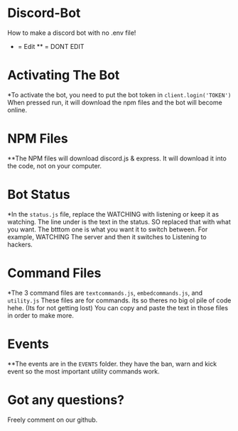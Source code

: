 # Discord-Bot

How to make a discord bot with no .env file!
* = Edit
** = DONT EDIT

# Activating The Bot

*To activate the bot, you need to put the bot token in `client.login('TOKEN')`
When pressed run, it will download the npm files and the bot will become online.

# NPM Files

**The NPM files will download discord.js & express. It will download it into the code, not on your computer.

# Bot Status

*In the `status.js` file, replace the WATCHING with listening or keep it as watching. The line under is the text in the status. SO replaced that with what you want. The btttom one is what you want it to switch between. For example, WATCHING The server and then it switches to Listening to hackers.

# Command Files

*The 3 command files are `textcommands.js`, `embedcommands.js`, and `utility.js`
These files are for commands. its so theres no big ol pile of code hehe. (Its for not getting lost) You can copy and paste the text in those files in order to make more.

# Events

**The events are in the `EVENTS` folder. they have the ban, warn and kick event so the most important utility commands work.


# Got any questions?

Freely comment on our github.
